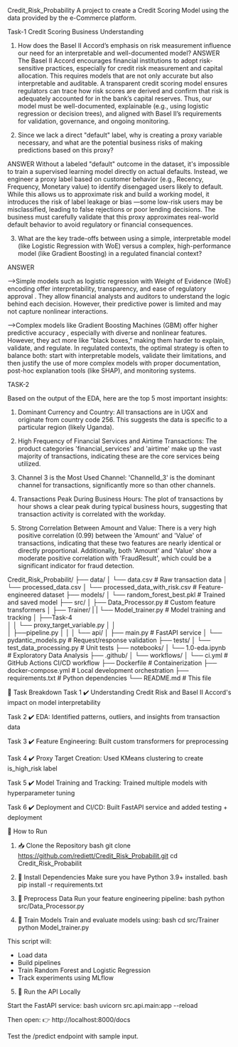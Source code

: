   Credit_Risk_Probability
 A project to create a Credit Scoring Model using the data provided by the e-Commerce platform.

 Task-1
    Credit Scoring Business Understanding
1. How does the Basel II Accord’s emphasis on risk measurement influence our need for an interpretable and well-documented model?
ANSWER
The Basel II Accord encourages financial institutions to adopt risk-sensitive practices, especially for credit risk measurement and capital allocation. This requires models that are not only accurate but also interpretable and auditable. A transparent credit scoring model ensures regulators can trace how risk scores are derived and confirm that risk is adequately accounted for in the bank’s capital reserves. Thus, our model must be well-documented, explainable (e.g., using logistic regression or decision trees), and aligned with Basel II’s requirements for validation, governance, and ongoing monitoring.

2. Since we lack a direct "default" label, why is creating a proxy variable necessary, and what are the potential business risks of making predictions based on this proxy?

ANSWER
Without a labeled "default" outcome in the dataset, it's impossible to train a supervised learning model directly on actual defaults. Instead, we engineer a proxy label based on customer behavior (e.g., Recency, Frequency, Monetary value) to identify disengaged users likely to default. While this allows us to approximate risk and build a working model, it introduces the risk of   label leakage or bias  —some low-risk users may be misclassified, leading to false rejections or poor lending decisions. The business must carefully validate that this proxy approximates real-world default behavior to avoid regulatory or financial consequences.

3. What are the key trade-offs between using a simple, interpretable model (like Logistic Regression with WoE) versus a complex, high-performance model (like Gradient Boosting) in a regulated financial context?


ANSWER

  -->Simple models   such as logistic regression with Weight of Evidence (WoE) encoding offer   interpretability, transparency, and ease of regulatory approval  . They allow financial analysts and auditors to understand the logic behind each decision. However, their predictive power is limited and may not capture nonlinear interactions.

  -->Complex models   like Gradient Boosting Machines (GBM) offer   higher predictive accuracy  , especially with diverse and nonlinear features. However, they act more like “black boxes,” making them harder to explain, validate, and regulate. In regulated contexts, the optimal strategy is often to balance both: start with interpretable models, validate their limitations, and then justify the use of more complex models with proper documentation, post-hoc explanation tools (like SHAP), and monitoring systems.


TASK-2

Based on the output of the EDA, here are the top 5 most important insights:

1.	Dominant Currency and Country: All transactions are in UGX and originate from country code 256. This suggests the data is specific to a particular region (likely Uganda).

2.	High Frequency of Financial Services and Airtime Transactions: The product categories 'financial_services' and 'airtime' make up the vast majority of transactions, indicating these are the core services being utilized.

3.	Channel 3 is the Most Used Channel: 'ChannelId_3' is the dominant channel for transactions, significantly more so than other channels.

4.	Transactions Peak During Business Hours: The plot of transactions by hour shows a clear peak during typical business hours, suggesting that transaction activity is correlated with the workday.

5.	Strong Correlation Between Amount and Value: There is a very high positive correlation (0.99) between the 'Amount' and 'Value' of transactions, indicating that these two features are nearly identical or directly proportional. Additionally, both 'Amount' and 'Value' show a moderate positive correlation with 'FraudResult', which could be a significant indicator for fraud detection.


Credit_Risk_Probabilit/
├── data/
│   └── data.csv               # Raw transaction data
│   └── processed_data.csv
│   └── processed_data_with_risk.csv  # Feature-engineered dataset
├── models/
│   └── random_forest_best.pkl     # Trained and saved model
├── src/
│   ├── Data_Processor.py          # Custom feature transformers
│   ├── Trainer/
|   |    └── Model_trainer.py      # Model training and tracking
│   ├──Task-4  
│   │    └── proxy_target_variable.py 
│   │  
│   ├──pipeline.py
│   │
│   └── api/
│       ├── main.py                # FastAPI service
│       └── pydantic_models.py     # Request/response validation
├── tests/
│   └── test_data_processing.py   # Unit tests
├── notebooks/
│   └── 1.0-eda.ipynb             # Exploratory Data Analysis
├── .github/
│   └── workflows/
│       └── ci.yml                 # GitHub Actions CI/CD workflow
├── Dockerfile                     # Containerization
├── docker-compose.yml             # Local development orchestration
├── requirements.txt               # Python dependencies
└── README.md                      # This file



🧩 Task Breakdown 
Task 1
✔️ Understanding Credit Risk and Basel II Accord's impact on model interpretability

Task 2
✔️ EDA: Identified patterns, outliers, and insights from transaction data

Task 3
✔️ Feature Engineering: Built custom transformers for preprocessing

Task 4
✔️ Proxy Target Creation: Used KMeans clustering to create is_high_risk label

Task 5
✔️ Model Training and Tracking: Trained multiple models with hyperparameter tuning

Task 6
✔️ Deployment and CI/CD: Built FastAPI service and added testing + deployment


 🚀 How to Run 
1. 📥 Clone the Repository 
bash
git clone https://github.com/rediett/Credit_Risk_Probabilit.git 
cd Credit_Risk_Probabilit
 
2. 🔧 Install Dependencies 
Make sure you have Python 3.9+ installed. 
bash 
pip install -r requirements.txt
 
3. 🧹 Preprocess Data 
Run your feature engineering pipeline: 
bash
python src/Data_Processor.py
 
4. 🧪 Train Models 
Train and evaluate models using: 
bash
cd src/Trainer
python Model_trainer.py 

This script will: 

 - Load data
 - Build pipelines
 - Train Random Forest and Logistic Regression
 - Track experiments using MLflow  

5. 🐳 Run the API Locally 

Start the FastAPI service: 
bash
uvicorn src.api.main:app --reload

Then open:
👉 http://localhost:8000/docs  

Test the /predict endpoint with sample input. 

